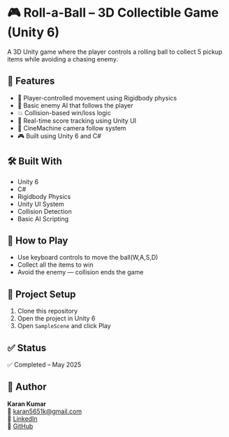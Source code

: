 # 🎮 Roll-a-Ball – 3D Collectible Game (Unity 6)

A 3D Unity game where the player controls a rolling ball to collect 5 pickup items while avoiding a chasing enemy.

## 🚀 Features
- 🎯 Player-controlled movement using Rigidbody physics
- 🧠 Basic enemy AI that follows the player
- 💥 Collision-based win/loss logic
- 🧮 Real-time score tracking using Unity UI
- 🎥 CineMachine camera follow system
- 🎮 Built using Unity 6 and C#

## 🛠 Built With
- Unity 6
- C#
- Rigidbody Physics
- Unity UI System
- Collision Detection
- Basic AI Scripting

## 🎯 How to Play
- Use keyboard controls to move the ball(W,A,S,D)
- Collect all the items to win
- Avoid the enemy — collision ends the game

## 📂 Project Setup
1. Clone this repository  
2. Open the project in Unity 6  
3. Open `SampleScene` and click Play

## ✅ Status
✅ Completed – May 2025

## 🙌 Author
**Karan Kumar**  
📧 karan5651k@gmail.com  
🔗 [LinkedIn](https://www.linkedin.com/in/karankumar47)  
🔗 [GitHub](https://github.com/Kraken5651)

